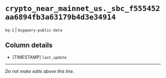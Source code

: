 # `crypto_near_mainnet_us._sbc_f555452aa6894fb3a63179b4d3e34914`
`bq-1` | `bigquery-public-data`

## Column details
* [TIMESTAMP] `last_update`

-------------------------------------------------------------------------------
*Do not make edits above this line.*
